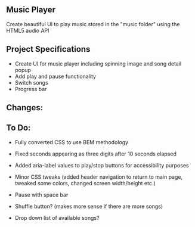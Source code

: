 ## Music Player

Create beautiful UI to play music stored in the "music folder" using the HTML5 audio API

## Project Specifications

- Create UI for music player including spinning image and song detail popup
- Add play and pause functionality
- Switch songs
- Progress bar

## Changes:

## To Do:
- Fully converted CSS to use BEM methodology
- Fixed seconds appearing as three digits after 10 seconds elapsed
- Added aria-label values to play/stop buttons for accessibility purposes
- Minor CSS tweaks (added header navigation to return to main page, tweaked some colors, changed screen width/height etc.)

- Pause with space bar
- Shuffle button? (makes more sense if there are more songs)
- Drop down list of available songs?